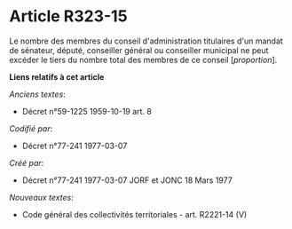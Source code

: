 # Article R323-15

Le nombre des membres du conseil d'administration titulaires d'un mandat de sénateur, député, conseiller général ou
conseiller municipal ne peut excéder le tiers du nombre total des membres de ce conseil [*proportion*].

**Liens relatifs à cet article**

_Anciens textes_:

  - Décret n°59-1225 1959-10-19 art. 8

_Codifié par_:

  - Décret n°77-241 1977-03-07

_Créé par_:

  - Décret n°77-241 1977-03-07 JORF et JONC 18 Mars 1977

_Nouveaux textes_:

  - Code général des collectivités territoriales - art. R2221-14 (V)
